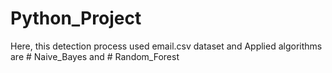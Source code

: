 # Python_Project
Here, this detection process used email.csv dataset and 
Applied algorithms are # Naive_Bayes and # Random_Forest
